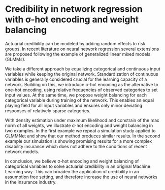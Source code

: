 # Credibility in network regression with σ-hot encoding and weight balancing

Actuarial credibility can be modeled by adding random effects to risk groups. In recent literature on neural network regression several extensions are proposed following the example of generalized linear mixed models (GLMMs).

We take a different approach by equalizing categorical and continuous input variables while keeping the original network. Standardization of continuous variables is generally considered crucial for the learning capacity of a network. Building on this, we introduce σ-hot encoding as the alternative to one-hot encoding, using relative frequencies of observed categories to set input values. At the same time, we propose weight balancing for each categorical variable during training of the network. This enables an equal playing field for all input variables and ensures only minor deviating responses of relatively sparse categories.

With density estimation under maximum likelihood and constrain of the max norm of all weights, we illustrate σ-hot encoding and weight balancing in two examples. In the first example we repeat a simulation study applied to GLMMNet and show that our method produces similar results. In the second example our simulation is showing promising results for a more complex disability insurance which does not adhere to the conditions of recent network models.

In conclusion, we believe σ-hot encoding and weight balancing of categorical variables to solve actuarial credibility in an original Machine Learning way. This can broaden the application of credibility in an assumption free setting, and therefore increase the use of neural networks in the insurance industry.

